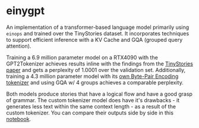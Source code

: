 # einygpt

An implementation of a transformer-based language model primarily using `einops` and trained over the TinyStories dataset. It incorporates techniques to support efficient inference with a KV Cache and GQA (grouped query attention).

Training a 6.9 million parameter model on a RTX4090 with the GPT2Tokenizer achieves results inline with the findings from the [TinyStories paper](https://arxiv.org/pdf/2305.07759) and gets a perplexity of 1.0001 over the validation set. Additionally, training a 4.3 million parameter model with its [own Byte-Pair Encoding tokenizer](tiny_tokenizer.py) and using GQA w/ 4 groups achieves a comparable perplexity.

Both models produce stories that have a logical flow and have a good grasp of grammar. The custom tokenizer model does have it's drawbacks - it generates less text within the same context length - as a result of the custom tokenizer. You can compare their outputs side by side in this [notebook](perplexity.ipynb).